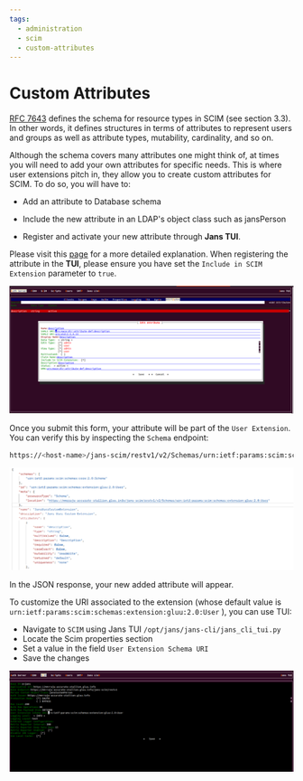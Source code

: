 ```yaml
---
tags:
  - administration
  - scim
  - custom-attributes
---
```


# Custom Attributes

[RFC 7643](https://datatracker.ietf.org/doc/html/rfc7643) defines the schema for resource types in SCIM (see section 3.3). In other words, it defines structures in terms of attributes to represent users and groups as well as attribute types, mutability, cardinality, and so on.

Although the schema covers many attributes one might think of, at times you will need to add your own attributes for specific needs. This is where user extensions pitch in, they allow you to create custom attributes for SCIM. To do so, you will have to:

* Add an attribute to Database schema

* Include the new attribute in an LDAP's object class such as jansPerson

* Register and activate your new attribute through **Jans TUI**.

Please visit this [page](../config-guide/auth-server-config/attribute-configuration.md) for a more detailed explanation. When registering the attribute in the **TUI**, please ensure you have set the `Include in SCIM Extension` parameter to `true`.

![attribute](../../assets/tui-attribute.png)

Once you submit this form, your attribute will be part of the `User Extension`. You can verify this by inspecting the `Schema` endpoint:

```bash title="Command"
https://<host-name>/jans-scim/restv1/v2/Schemas/urn:ietf:params:scim:schemas:extension:gluu:2.0:User
```

![output-json](../../assets/scim-attribute-retrieve.png)

In the JSON response, your new added attribute will appear.

To customize the URI associated to the extension (whose default value is `urn:ietf:params:scim:schemas:extension:gluu:2.0:User`
), you can use TUI:

* Navigate to `SCIM` using Jans TUI `/opt/jans/jans-cli/jans_cli_tui.py`
* Locate the Scim properties section
* Set a value in the field `User Extension Schema URI`
* Save the changes

![scim-extension](../../assets/jans-tui-scim-config.png)
